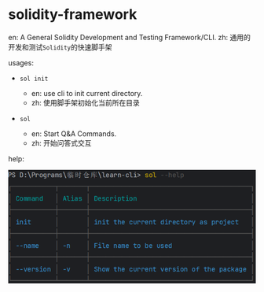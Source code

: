# solidity-framework

en: A General Solidity Development and Testing Framework/CLI.
zh: 通用的开发和测试`Solidity`的快速脚手架

usages:
- `sol init` 

  - en: use cli to init current directory.
  - zh: 使用脚手架初始化当前所在目录
- `sol`

  - en: Start Q&A Commands.
  - zh: 开始问答式交互

help:

![help](https://github.com/VegieDoggie/solidity-cli/blob/main/asserts/help.png)
